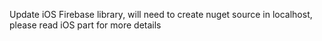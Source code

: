 Update iOS Firebase library, will need to create nuget source in localhost, please read iOS part for more details